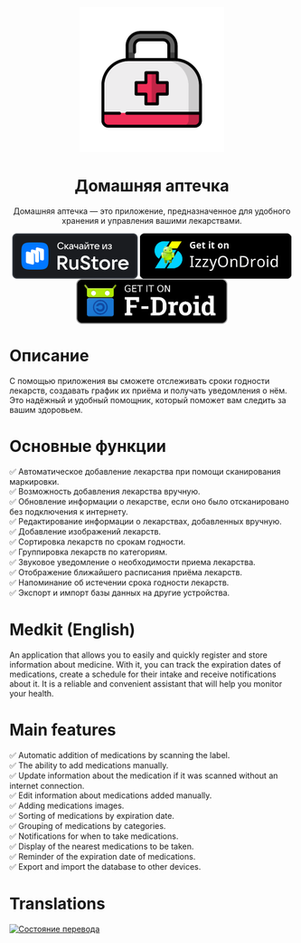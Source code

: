 <div align="center">

<img src="app/src/main/ic_launcher-playstore.png" width=256px height=256px/>

# Домашняя аптечка

Домашняя аптечка — это приложение, предназначенное для удобного хранения и управления вашими лекарствами.

</div>

<div align="center">

[<img src="RuStore.svg" align="top" alt="Скачайте в RuStore" height=80px/>](https://www.rustore.ru/catalog/app/ru.application.homemedkit) 
[<img src="IzzyOnDroid.png" align="top" alt="Get it on IzzyOnDroid" height=80px/>](https://apt.izzysoft.de/fdroid/index/apk/ru.application.homemedkit)
[<img src="F-Droid.svg" align="top" alt="Get it on F-Droid" height="80px">](https://f-droid.org/packages/ru.application.homemedkit)

</div>

<div align="left">

# Описание

С помощью приложения вы сможете отслеживать сроки годности лекарств, создавать график их приёма и получать уведомления о нём.
Это надёжный и удобный помощник, который поможет вам следить за вашим здоровьем.

# Основные функции

:white_check_mark: Автоматическое добавление лекарства при помощи сканирования маркировки.\
:white_check_mark: Возможность добавления лекарства вручную.\
:white_check_mark: Обновление информации о лекарстве, если оно было отсканировано без подключения к интернету.\
:white_check_mark: Редактирование информации о лекарствах, добавленных вручную.\
:white_check_mark: Добавление изображений лекарств.\
:white_check_mark: Сортировка лекарств по срокам годности.\
:white_check_mark: Группировка лекарств по категориям.\
:white_check_mark: Звуковое уведомление о необходимости приема лекарства.\
:white_check_mark: Отображение ближайшего расписания приёма лекарств.\
:white_check_mark: Напоминание об истечении срока годности лекарств.\
:white_check_mark: Экспорт и импорт базы данных на другие устройства.

# Medkit (English)

An application that allows you to easily and quickly register and store information about medicine.
With it, you can track the expiration dates of medications, create a schedule for their intake and receive notifications about it.
It is a reliable and convenient assistant that will help you monitor your health.

# Main features

:white_check_mark: Automatic addition of medications by scanning the label.\
:white_check_mark: The ability to add medications manually.\
:white_check_mark: Update information about the medication if it was scanned without an internet connection.\
:white_check_mark: Edit information about medications added manually.\
:white_check_mark: Adding medications images.\
:white_check_mark: Sorting of medications by expiration date.\
:white_check_mark: Grouping of medications by categories.\
:white_check_mark: Notifications for when to take medications.\
:white_check_mark: Display of the nearest medications to be taken.\
:white_check_mark: Reminder of the expiration date of medications.\
:white_check_mark: Export and import the database to other devices.

</div>

# Translations

<a href="https://hosted.weblate.org/engage/homemedkit/">
<img src="https://hosted.weblate.org/widget/homemedkit/multi-auto.svg" alt="Состояние перевода" />
</a>
